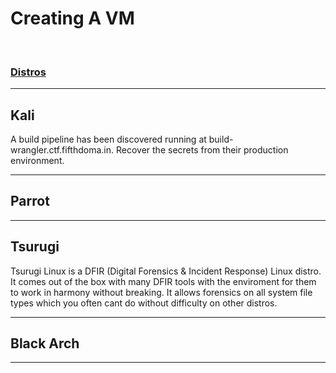<H1>Creating A VM</H1>
<br>
<H3><b><u>Distros</u></b></H3>
<p>
<hr>
<H2>Kali</H2>
</p>
A build pipeline has been discovered running at build-wrangler.ctf.fifthdoma.in. Recover the secrets from their
production environment.

<hr>
<H2>Parrot</H2>

<hr>
<H2>Tsurugi</H2>
Tsurugi Linux is a DFIR (Digital Forensics & Incident Response) Linux distro. It comes out of the box with many DFIR tools with the enviroment for them to work in harmony without breaking. It allows forensics on all system file types which you often cant do without difficulty on other distros.
<hr>

<H2>Black Arch</H2>
<hr>
